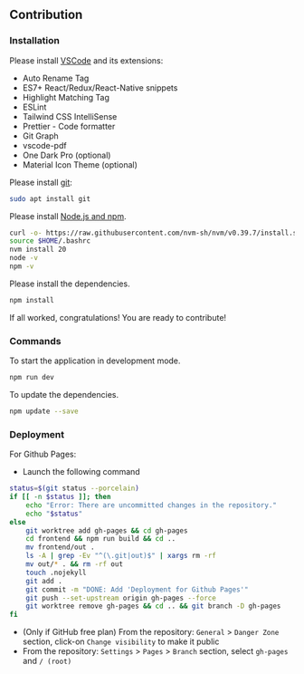 ## Contribution

### Installation

Please install [VSCode](https://code.visualstudio.com/) and its extensions:

- Auto Rename Tag
- ES7+ React/Redux/React-Native snippets
- Highlight Matching Tag
- ESLint
- Tailwind CSS IntelliSense
- Prettier - Code formatter
- Git Graph
- vscode-pdf
- One Dark Pro (optional)
- Material Icon Theme (optional)

Please install [git](https://git-scm.com/download/linux):

```bash
sudo apt install git
```

Please install [Node.js and npm](https://nodejs.org/en/download/package-manager).

```bash
curl -o- https://raw.githubusercontent.com/nvm-sh/nvm/v0.39.7/install.sh | bash
source $HOME/.bashrc
nvm install 20
node -v
npm -v
```

Please install the dependencies.

```bash
npm install
```

If all worked, congratulations! You are ready to contribute!

### Commands

To start the application in development mode.

```bash
npm run dev
```

To update the dependencies.

```bash
npm update --save
```

### Deployment

For Github Pages:

- Launch the following command

```bash
status=$(git status --porcelain)
if [[ -n $status ]]; then
    echo "Error: There are uncommitted changes in the repository."
    echo "$status"
else
    git worktree add gh-pages && cd gh-pages
    cd frontend && npm run build && cd ..
    mv frontend/out .
    ls -A | grep -Ev "^(\.git|out)$" | xargs rm -rf
    mv out/* . && rm -rf out
    touch .nojekyll
    git add .
    git commit -m "DONE: Add 'Deployment for Github Pages'"
    git push --set-upstream origin gh-pages --force
    git worktree remove gh-pages && cd .. && git branch -D gh-pages
fi
```

- (Only if GitHub free plan) From the repository: `General` > `Danger Zone` section, click-on `Change visibility` to make it public
- From the repository: `Settings` > `Pages` > `Branch` section, select `gh-pages` and `/ (root)`
